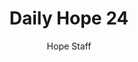 ---
image: /assets/img/daily-hope-default-artwork.png
title: Daily Hope 24
number: 24
categories:
  - Daily Hope
author: Hope Staff
notes: Daily Hope 24
embed: >-
  EMBED_GOES_HERE
---